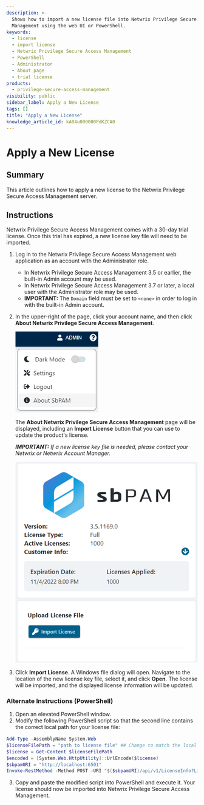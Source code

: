 ```yaml
---
description: >-
  Shows how to import a new license file into Netwrix Privilege Secure Access
  Management using the web UI or PowerShell.
keywords:
  - license
  - import license
  - Netwrix Privilege Secure Access Management
  - PowerShell
  - Administrator
  - About page
  - trial license
products:
  - privilege-secure-access-management
visibility: public
sidebar_label: Apply a New License
tags: []
title: "Apply a New License"
knowledge_article_id: kA04u000000PdKZCA0
---
```


# Apply a New License

## Summary

This article outlines how to apply a new license to the Netwrix Privilege Secure Access Management server.

## Instructions

Netwrix Privilege Secure Access Management comes with a 30-day trial license. Once this trial has expired, a new license key file will need to be imported.

1. Log in to the Netwrix Privilege Secure Access Management web application as an account with the Administrator role.  
   - In Netwrix Privilege Secure Access Management 3.5 or earlier, the built-in Admin account may be used.  
   - In Netwrix Privilege Secure Access Management 3.7 or later, a local user with the Administrator role may be used.  
   - **IMPORTANT:** The `Domain` field must be set to `<none>` in order to log in with the built-in Admin account.

2. In the upper-right of the page, click your account name, and then click **About Netwrix Privilege Secure Access Management**.  

   ![The user settings dropdown menu in Netwrix Privilege Secure Access Management.](images/ka0Qk000000DgJB_0EM4u000004biJb.png)

   The **About Netwrix Privilege Secure Access Management** page will be displayed, including an **Import License** button that you can use to update the product's license.

   **_IMPORTANT:_** _If a new license key file is needed, please contact your Netwrix or Netwrix Account Manager._

   ![The About page in Netwrix Privilege Secure Access Management's web application interface.](images/ka0Qk000000DgJB_0EM4u000004biJg.png)

3. Click **Import License**. A Windows file dialog will open. Navigate to the location of the new license key file, select it, and click **Open**. The license will be imported, and the displayed license information will be updated.

### Alternate Instructions (PowerShell)

1. Open an elevated PowerShell window.  
2. Modify the following PowerShell script so that the second line contains the correct local path for your license file:

```powershell
Add-Type -AssemblyName System.Web
$licenseFilePath = "path to license file" ## Change to match the local path to the license file
$license = Get-Content $licenseFilePath
$encoded = [System.Web.HttpUtility]::UrlEncode($license)
$sbpamURI = "http://localhost:6501"
Invoke-RestMethod -Method POST -URI "$($sbpamURI)/api/v1/LicenseInfo?License=$encoded"
```

3. Copy and paste the modified script into PowerShell and execute it. Your license should now be imported into Netwrix Privilege Secure Access Management.
